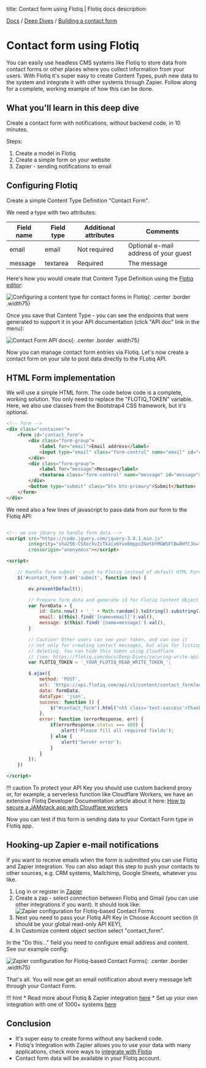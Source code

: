 title: Contact form using Flotiq | Flotiq docs
description: 

<div class="breadcrumbs">
<a href="/">Docs</a> / <a href="/Deep-Dives/">Deep Dives</a> / <a href="/Deep-Dives/Headless-CMS-Contact-Forms/">Building a contact form</a>
</div>

# Contact form using Flotiq

You can easily use headless CMS systems like Flotiq to store data from contact forms or other places where you collect information from your users. With Flotiq it's super easy to create Content Types, push new data to the system and integrate it with other systems through Zapier. Follow along for a complete, working example of how this can be done.

## What you'll learn in this deep dive

Create a contact form with notifications, without backend code, in 10 minutes.

Steps: 

1. Create a model in Flotiq
2. Create a simple form on your website
3. Zapier - sending notifications to email


## Configuring Flotiq


Create a simple Content Type Definition "Contact Form".


We need a type with two attributes:


| Field name | Field type | Additional attributes | Comments |
|------------|------------|-----------------------|----------|
| email | email | Not required | Optional e-mail address of your guest |
| message | textarea | Required | The message |


Here's how you would create that Content Type Definition using the [Flotiq editor](https://editor.flotiq.com/register.html):

![Configuring a content type for contact forms in Flotiq](images/contact-form-flotiq-editor.png){: .center .border .width75}

Once you save that Content Type - you can see the endpoints that were generated to support it in your API documentation (click "API doc" link in the menu):

![Contact Form API docs](images/contact-form-api-docs.png){: .center .border .width75}

Now you can manage contact form entries via Flotiq. Let's now create a contact form on your site to post data directly to the FLotiq API.


## HTML Form implementation


We will use a simple HTML form. The code below code is a complete, working solution. You only need to replace the "FLOTIQ_TOKEN" variable. Here, we also use classes from the Bootstrap4 CSS framework, but it's optional.

```html
<!-- form -->
<div class="container">
    <form id="contact_form">
        <div class="form-group">
            <label for="email">Email address</label>
            <input type="email" class="form-control" name="email" id="email">
        </div>
        <div class="form-group">
            <label for="message">Message</label>
            <textarea class="form-control" name="message" id="message"></textarea>
        </div>
        <button type="submit" class="btn btn-primary">Submit</button>
    </form>
</div>
```

We need also a few lines of javascript to pass data from our form to the Flotiq API:


```html

<!-- we use jQuery to handle form data -->
<script src="https://code.jquery.com/jquery-3.4.1.min.js"
        integrity="sha256-CSXorXvZcTkaix6Yvo6HppcZGetbYMGWSFlBw8HfCJo="
        crossorigin="anonymous"></script>

<script>

    // Handle form submit - push to Flotiq instead of default HTML Form action.
    $('#contact_form').on('submit', function (ev) {

        ev.preventDefault();

        // Prepare form data and generate id for Flotiq Content Object
        var formData = {
            id: Date.now() + '_' + Math.random().toString().substring(2),
            email: $(this).find('[name=email]').val(),
            message: $(this).find('[name=message]').val(),
        }

        // Caution! Other users can see your token, and can use it
        // not only for creating contact messages, but also for listing or
        // deleting. You can hide this token using Cloudflare
        // (see: https://flotiq.com/docs/Deep-Dives/securing-write-api-access/) or custom backend
        var FLOTIQ_TOKEN = '_YOUR_FLOTIQ_READ_WRITE_TOKEN_';

        $.ajax({
            method: 'POST',
            url: 'https://api.flotiq.com/api/v1/content/contact_form?auth_token=' + FLOTIQ_TOKEN,
            data: formData,
            dataType: 'json',
            success: function () {
                $("#contact_form").html("<h5 class='text-success'>Thank you for getting in touch!</h5>");
            },
            error: function (errorResponse, err) {
                if(errorResponse.status === 400) {
                    alert('Please fill all required fields');
                } else {
                    alert('Server error');
                }
            }
        });
    })

</script>
```
!!! caution
    To protect your API Key you should use custom backend proxy or, for example, a serverless function like Cloudflare Workers, we have an extensive Flotiq Developer Documentation article about it here: [How to secure a JAMstack app with Cloudflare workers](https://flotiq.com/docs/Deep-Dives/securing-write-api-access/)

Now you can test if this form is sending data to your Contact Form type in Flotiq app.



## Hooking-up Zapier e-mail notifications


If you want to receive emails when the form is submitted you can use Flotiq and Zapier integration. You can also adapt this step to push your contacts to other sources, e.g. CRM systems, Mailchimp, Google Sheets, whatever you like. 

1. Log in or register in [Zapier](https://zapier.com)
1. Create a zap - select connection between Flotiq and Gmail (you can use other integrations if you want). It should look like:
![Zapier configuration for Flotiq-based Contact Forms](images/contact-form-zapier-1.png)
1. Next you need to pass your Flotiq API Key in Choose Account section (it should be your global read-only API KEY), 
1. In Customize content object section select "contact_form".

In the "Do this..." field you need to configure email address and content. See our example config:

![Zapier configuration for Flotiq-based Contact Forms](images/contact-form-zapier-2.png){: .center .border .width75}


That's all. You will now get an email notification about every message left through your Contact Form.

!!! hint
    * Read more about Flotiq & Zapier integration [here](../../API/zapier/) 
    * Set up your own integration with one of 1000+ systems [here](https://zapier.com/apps/flotiq/integrations)

## Conclusion


* It's super easy to create forms without any backend code.
* Flotiq's Integration with Zapier allows you to use your data with many applications, check more ways to [integrate with Flotiq](https://zapier.com/apps/flotiq/integrations)
* Contact form data will be available in your Flotiq account.

